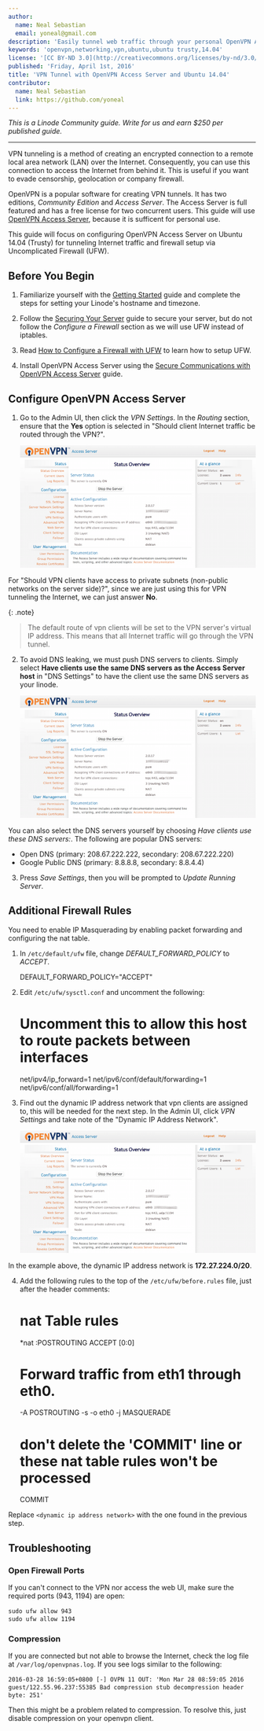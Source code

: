 ```yaml
---
author:
  name: Neal Sebastian
  email: yoneal@gmail.com
description: 'Easily tunnel web traffic through your personal OpenVPN Access Server in Ubuntu 14.04'
keywords: 'openvpn,networking,vpn,ubuntu,ubuntu trusty,14.04'
license: '[CC BY-ND 3.0](http://creativecommons.org/licenses/by-nd/3.0/us/)'
published: 'Friday, April 1st, 2016'
title: 'VPN Tunnel with OpenVPN Access Server and Ubuntu 14.04'
contributor:
  name: Neal Sebastian
  link: https://github.com/yoneal
---
```


*This is a Linode Community guide. Write for us and earn $250 per published guide.*
<hr>

VPN tunneling is a method of creating an encrypted connection to a remote local area network (LAN) over the Internet. Consequently, you can use this connection to access the Internet from behind it. This is useful if you want to evade censorship, geolocation or company firewall.

OpenVPN is a popular software for creating VPN tunnels. It has two editions, *Community Edition* and *Access Server*. The Access Server is full featured and has a free license for two concurrent users. This guide will use [OpenVPN Access Server](https://openvpn.net/index.php/access-server/overview.html), because it is sufficent for personal use.

This guide will focus on configuring OpenVPN Access Server on Ubuntu 14.04 (Trusty) for tunneling Internet traffic and firewall setup via Uncomplicated Firewall (UFW).

## Before You Begin

1. Familiarize yourself with the [Getting Started](/docs/getting-started) guide and complete the steps for setting your Linode's hostname and timezone.

2. Follow the [Securing Your Server](/docs/security/securing-your-server) guide to secure your server, but do not follow the *Configure a Firewall* section as we will use UFW instead of iptables.

3. Read [How to Configure a Firewall with UFW](/docs/security/firewalls/configure-firewall-with-ufw) to learn how to setup UFW.

4. Install OpenVPN Access Server using the [Secure Communications with OpenVPN Access Server](docs/networking/vpn/openvpn-access-server) guide.

## Configure OpenVPN Access Server

1. Go to the Admin UI, then click the *VPN Settings*. In the *Routing* section, ensure that the **Yes** option is selected in "Should client Internet traffic be routed through the VPN?".

	[![OpenVPN Access Server Internet Routing.](/docs/assets/openvpn-admin-web-resize.png)](/docs/assets/openvpn-access-server-routing.png)

For "Should VPN clients have access to private subnets (non-public networks on the server side)?", since we are just using this for VPN tunneling the Internet, we can just answer **No**.

{: .note}
>
> The default route of vpn clients will be set to the VPN server's virtual IP address. This means that all Internet traffic will go through the VPN tunnel.

2. To avoid DNS leaking, we must push DNS servers to clients. Simply select **Have clients use the same DNS servers as the Access Server host** in "DNS Settings" to have the client use the same DNS servers as your linode.

	[![OpenVPN Access Server DNS Settings.](/docs/assets/openvpn-admin-web-resize.png)](/docs/assets/openvpn-access-server-dns.png)

You can also select the DNS servers yourself by choosing *Have clients use these DNS servers:*. The following are popular DNS servers:

* Open DNS (primary: 208.67.222.222, secondary: 208.67.222.220)
* Google Public DNS (primary: 8.8.8.8, secondary: 8.8.4.4)

3. Press *Save Settings*, then you will be prompted to *Update Running Server*.

## Additional Firewall Rules
You need to enable IP Masquerading by enabling packet forwarding and configuring the nat table.

1. In `/etc/default/ufw` file, change *DEFAULT_FORWARD_POLICY* to *ACCEPT*.

	DEFAULT_FORWARD_POLICY="ACCEPT"

2. Edit `/etc/ufw/sysctl.conf` and uncomment the following:

	# Uncomment this to allow this host to route packets between interfaces
	net/ipv4/ip_forward=1
	net/ipv6/conf/default/forwarding=1
	net/ipv6/conf/all/forwarding=1

3. Find out the dynamic IP address network that vpn clients are assigned to, this will be needed for the next step. In the Admin UI, click *VPN Settings* and take note of the "Dynamic IP Address Network".

	[![OpenVPN Access Server Dynamic IP Address Network.](/docs/assets/openvpn-admin-web-resize.png)](/docs/assets/openvpn-access-dynamic-ip-network.png)

In the example above, the dynamic IP address network is **172.27.224.0/20**.

4. Add the following rules to the top of the `/etc/ufw/before.rules` file, just after the header comments:

	# nat Table rules
	*nat
	:POSTROUTING ACCEPT [0:0]

	# Forward traffic from eth1 through eth0.
	-A POSTROUTING -s <dynamic ip address network> -o eth0 -j MASQUERADE

	# don't delete the 'COMMIT' line or these nat table rules won't be processed
	COMMIT

Replace `<dynamic ip address network>` with the one found in the previous step.

## Troubleshooting

### Open Firewall Ports
If you can't connect to the VPN nor access the web UI, make sure the required ports (943, 1194) are open:

	sudo ufw allow 943
	sudo ufw allow 1194

### Compression
If you are connected but not able to browse the Internet, check the log file at `/var/log/openvpnas.log`. If you see logs similar to the following:

	2016-03-28 16:59:05+0800 [-] OVPN 11 OUT: 'Mon Mar 28 08:59:05 2016 guest/122.55.96.237:55385 Bad compression stub decompression header byte: 251'

Then this might be a problem related to compression. To resolve this, just disable compression on your openvpn client.

